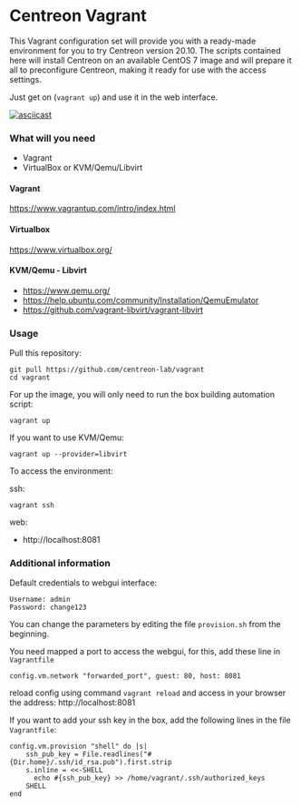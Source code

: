 # Centreon Vagrant

This Vagrant configuration set will provide you with a ready-made environment for you to try Centreon version 20.10.
The scripts contained here will install Centreon on an available CentOS 7 image and will prepare it all to preconfigure Centreon,
making it ready for use with the access settings.

Just get on (`vagrant up`) and use it in the web interface.

[![asciicast](https://asciinema.org/a/264694.svg)](https://asciinema.org/a/264694)

### What will you need

- Vagrant
- VirtualBox or KVM/Qemu/Libvirt

#### Vagrant

  https://www.vagrantup.com/intro/index.html

#### Virtualbox

  https://www.virtualbox.org/

#### KVM/Qemu - Libvirt

  - https://www.qemu.org/
  - https://help.ubuntu.com/community/Installation/QemuEmulator
  - https://github.com/vagrant-libvirt/vagrant-libvirt

### Usage

Pull this repository:
```
git pull https://github.com/centreon-lab/vagrant
cd vagrant
```

For up the image, you will only need to run the box building automation script:
```
vagrant up
```

If you want to use KVM/Qemu:
```
vagrant up --provider=libvirt
```

To access the environment:

ssh:
```
vagrant ssh
```

web:
 - http://localhost:8081

### Additional information

Default credentials to webgui interface:
```
Username: admin
Password: change123
```

You can change the parameters by editing the file `provision.sh` from the beginning.

You need mapped a port to access the webgui, for this, add these line in `Vagrantfile`
```
config.vm.network "forwarded_port", guest: 80, host: 8081
```
reload config using command `vagrant reload` and access in your browser the address: http://localhost:8081

If you want to add your ssh key in the box, add the following lines in the file `Vagrantfile`:
```
config.vm.provision "shell" do |s|
    ssh_pub_key = File.readlines("#{Dir.home}/.ssh/id_rsa.pub").first.strip
    s.inline = <<-SHELL
      echo #{ssh_pub_key} >> /home/vagrant/.ssh/authorized_keys
    SHELL
end
```
